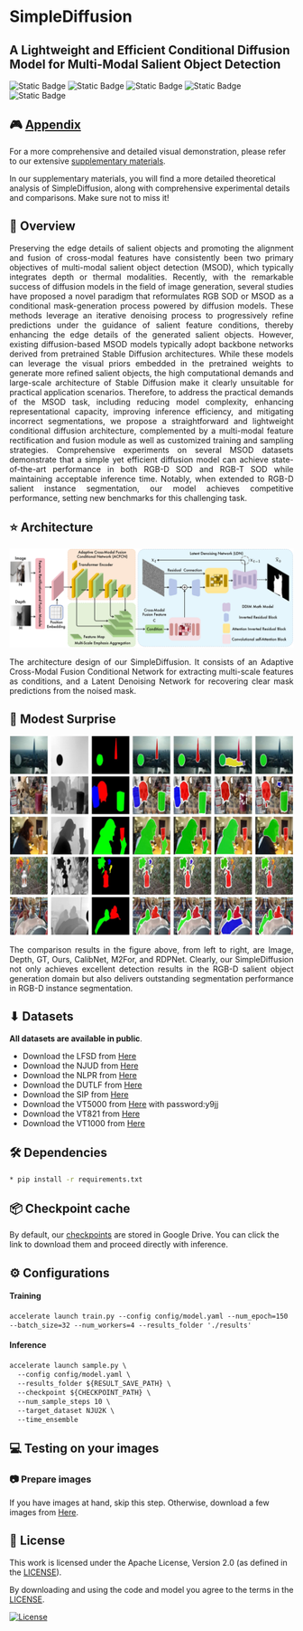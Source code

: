 # SimpleDiffusion
## A Lightweight and Efficient Conditional Diffusion Model for Multi-Modal Salient Object Detection
![Static Badge](https://img.shields.io/badge/Apache-blue?style=flat&label=license&labelColor=black&color=blue)
![Static Badge](https://img.shields.io/badge/passing-green?style=flat&label=build&labelColor=black&color=green)
![Static Badge](https://img.shields.io/badge/passing-green?style=flat&label=circleci&labelColor=black&color=green)
![Static Badge](https://img.shields.io/badge/welcome-green?style=flat&label=PRs&labelColor=black&color=green)
![Static Badge](https://img.shields.io/badge/Python-green?style=flat&label=Language&labelColor=black&color=green)

## 🎮 [Appendix](https://github.com/QuantumScriptHub/simple-diffusion/blob/main/denoising-diffusion-pytorch/images/supp.pdf)
For a more comprehensive and detailed visual demonstration, please refer to our extensive [supplementary materials](https://github.com/QuantumScriptHub/simple-diffusion/blob/main/denoising-diffusion-pytorch/images/supp.pdf). 

In our supplementary materials, you will find a more detailed theoretical analysis of SimpleDiffusion, along with comprehensive experimental details and comparisons. Make sure not to miss it!

##  📢 Overview
<p align="justify">
Preserving the edge details of salient objects and promoting the alignment and fusion of cross-modal features have consistently been two primary objectives of multi-modal salient object detection (MSOD), which typically integrates depth or thermal modalities. Recently, with the remarkable success of diffusion models in the field of image generation, several studies have proposed a novel paradigm that reformulates RGB SOD or MSOD as a conditional mask-generation process powered by diffusion models. These methods leverage an iterative denoising process to progressively refine predictions under the guidance of salient feature conditions, thereby enhancing the edge details of the generated salient objects. 
However, existing diffusion-based MSOD models typically adopt backbone networks derived from pretrained Stable Diffusion architectures.
While these models can leverage the visual priors embedded in the pretrained weights to generate more refined salient objects, the high computational demands and large-scale architecture of Stable Diffusion make it clearly unsuitable for practical application scenarios.
Therefore, to address the practical demands of the MSOD task, including reducing model complexity, enhancing representational capacity, improving inference efficiency, and mitigating incorrect segmentations, we propose a straightforward and lightweight conditional diffusion architecture, complemented by a multi-modal feature rectification and fusion module as well as customized training and sampling strategies.
Comprehensive experiments on several MSOD datasets demonstrate that a simple yet efficient diffusion model can achieve state-of-the-art performance in both RGB-D SOD and RGB-T SOD while maintaining acceptable inference time. Notably, when extended to RGB-D salient instance segmentation, our model achieves competitive performance, setting new benchmarks for this challenging task.
</p>

## ⭐ Architecture
<p align="center">
    <img src="denoising-diffusion-pytorch/images/simplediffusion.jpg" alt="Architecture" />
</p>

<p align="justify">
The architecture design of our SimpleDiffusion. It consists of an Adaptive Cross-Modal Fusion Conditional Network for extracting multi-scale features as conditions, and a Latent Denoising Network for recovering clear mask predictions from the noised mask.
</p>

##  🚀 Modest Surprise
<p align="center">
    <img src="denoising-diffusion-pytorch/images/visulization.jpg" alt="Other Result" />
</p>

<p align="justify">
The comparison results in the figure above, from left to right, are Image, Depth, GT, Ours, CalibNet, M2For, and RDPNet. Clearly, our SimpleDiffusion not only achieves excellent detection results in the RGB-D salient object generation domain but also delivers outstanding segmentation performance in RGB-D instance segmentation.
</p>

## ⬇ Datasets
**All datasets are available in public**.
* Download the LFSD from [Here](https://www.eecis.udel.edu/~nianyi/LFSD.htm)
* Download the NJUD from [Here](https://pan.baidu.com/s/1o-kOaDVqjV_druBHjD3NAA)
* Download the NLPR from [Here](https://pan.baidu.com/s/1pocKI_KEvqWgsB16pzO6Yw)
* Download the DUTLF from [Here](https://pan.baidu.com/s/1mhHAXLgoqqLQIb6r-k-hbA)
* Download the SIP from [Here](https://pan.baidu.com/s/14VjtMBn0_bQDRB0gMPznoA)
* Download the VT5000 from [Here](https://pan.baidu.com/s/196S1GcnI56Vn6fLO3oXb5Q) with password:y9jj
* Download the VT821 from [Here](https://drive.google.com/file/d/0B4fH4G1f-jjNR3NtQUkwWjFFREk/view?resourcekey=0-Kgoo3x0YJW83oNSHm5-LEw)
* Download the VT1000 from [Here](https://drive.google.com/file/d/1NCPFNeiy1n6uY74L0FDInN27p6N_VCSd/view)
  
## 🛠️  Dependencies
```bash
* pip install -r requirements.txt
```
## 📦 Checkpoint cache

By default, our [checkpoints](https://drive.google.com/file/d/1OynVRx5rY8IM0UwlIxEKVrH_ujcsOIlY/view?usp=drive_link)  are stored in Google Drive. 
You can click the link to download them and proceed directly with inference. 

## ⚙ Configurations

#### Training

```shell
accelerate launch train.py --config config/model.yaml --num_epoch=150 --batch_size=32 --num_workers=4 --results_folder './results'
```

#### Inference 
```shell
accelerate launch sample.py \
  --config config/model.yaml \
  --results_folder ${RESULT_SAVE_PATH} \
  --checkpoint ${CHECKPOINT_PATH} \
  --num_sample_steps 10 \
  --target_dataset NJU2K \
  --time_ensemble
```

## 💻 Testing on your images
### 📷 Prepare images
If you have images at hand, skip this step. Otherwise, download a few images from [Here](https://pan.baidu.com/s/1o-kOaDVqjV_druBHjD3NAA).


## 🎫 License

This work is licensed under the Apache License, Version 2.0 (as defined in the [LICENSE](LICENSE.txt)).

By downloading and using the code and model you agree to the terms in the  [LICENSE](LICENSE.txt).

[![License](https://img.shields.io/badge/License-Apache--2.0-929292)](https://www.apache.org/licenses/LICENSE-2.0)


